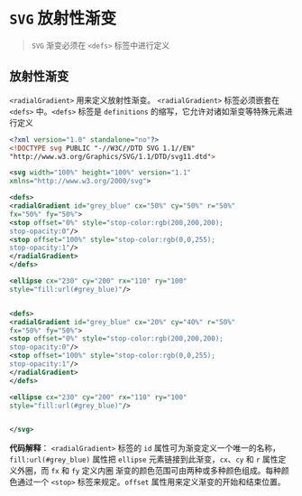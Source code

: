 # `SVG` 放射性渐变
> `SVG` 渐变必须在 `<defs>` 标签中进行定义

## 放射性渐变
`<radialGradient>` 用来定义放射性渐变。
`<radialGradient>` 标签必须嵌套在 `<defs>` 中。`<defs>` 标签是 `definitions` 的缩写，它允许对诸如渐变等特殊元素进行定义

```svg
<?xml version="1.0" standalone="no"?>
<!DOCTYPE svg PUBLIC "-//W3C//DTD SVG 1.1//EN" 
"http://www.w3.org/Graphics/SVG/1.1/DTD/svg11.dtd">

<svg width="100%" height="100%" version="1.1"
xmlns="http://www.w3.org/2000/svg">

<defs>
<radialGradient id="grey_blue" cx="50%" cy="50%" r="50%"
fx="50%" fy="50%">
<stop offset="0%" style="stop-color:rgb(200,200,200);
stop-opacity:0"/>
<stop offset="100%" style="stop-color:rgb(0,0,255);
stop-opacity:1"/>
</radialGradient>
</defs>

<ellipse cx="230" cy="200" rx="110" ry="100"
style="fill:url(#grey_blue)"/>


<defs>
<radialGradient id="grey_blue" cx="20%" cy="40%" r="50%"
fx="50%" fy="50%">
<stop offset="0%" style="stop-color:rgb(200,200,200);
stop-opacity:0"/>
<stop offset="100%" style="stop-color:rgb(0,0,255);
stop-opacity:1"/>
</radialGradient>
</defs>

<ellipse cx="230" cy="200" rx="110" ry="100"
style="fill:url(#grey_blue)"/>


</svg>
```

**代码解释**：
`<radialGradient>` 标签的 `id` 属性可为渐变定义一个唯一的名称，`fill:url(#grey_blue)` 属性把 `ellipse` 元素链接到此渐变，`cx`、`cy` 和 `r` 属性定义外圈，而 `fx` 和 `fy` 定义内圈 渐变的颜色范围可由两种或多种颜色组成。每种颜色通过一个 `<stop>` 标签来规定。`offset` 属性用来定义渐变的开始和结束位置。


